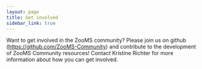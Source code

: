 ```yaml
---
layout: page
title: Get involved
sidebar_link: true
---
```


Want to get involved in the ZooMS community? Please join us on github (<a href="https://github.com/ZooMS-Community">https://github.com/ZooMS-Community</a>) and contribute to the development of ZooMS Community resources! Contact Kristine Richter for more information about how you can get involved. 
